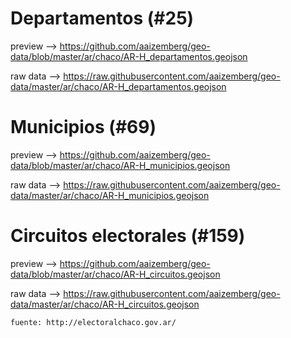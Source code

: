 # Departamentos (#25)

preview --> https://github.com/aaizemberg/geo-data/blob/master/ar/chaco/AR-H_departamentos.geojson

raw data --> https://raw.githubusercontent.com/aaizemberg/geo-data/master/ar/chaco/AR-H_departamentos.geojson

# Municipios (#69)
preview --> https://github.com/aaizemberg/geo-data/blob/master/ar/chaco/AR-H_municipios.geojson

raw data --> https://raw.githubusercontent.com/aaizemberg/geo-data/master/ar/chaco/AR-H_municipios.geojson

# Circuitos electorales (#159)
preview --> https://github.com/aaizemberg/geo-data/blob/master/ar/chaco/AR-H_circuitos.geojson

raw data --> https://raw.githubusercontent.com/aaizemberg/geo-data/master/ar/chaco/AR-H_circuitos.geojson

```
fuente: http://electoralchaco.gov.ar/
```
